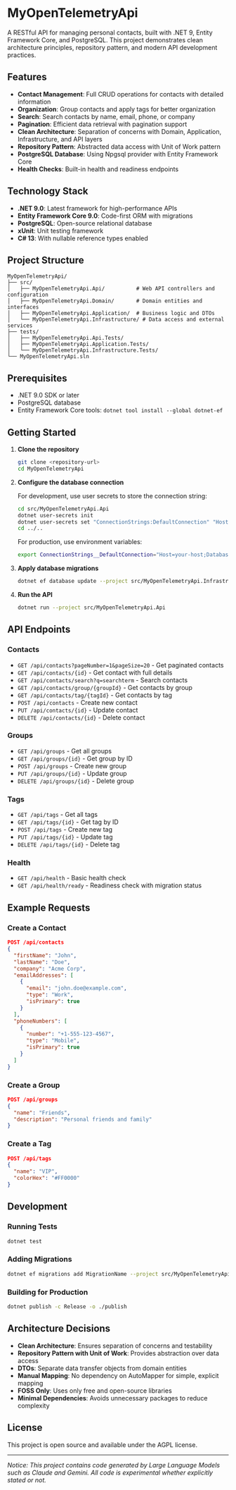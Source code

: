 ﻿# MyOpenTelemetryApi

A RESTful API for managing personal contacts, built with .NET 9, Entity Framework Core, and PostgreSQL. This project demonstrates clean architecture principles, repository pattern, and modern API development practices.

## Features

- **Contact Management**: Full CRUD operations for contacts with detailed information
- **Organization**: Group contacts and apply tags for better organization
- **Search**: Search contacts by name, email, phone, or company
- **Pagination**: Efficient data retrieval with pagination support
- **Clean Architecture**: Separation of concerns with Domain, Application, Infrastructure, and API layers
- **Repository Pattern**: Abstracted data access with Unit of Work pattern
- **PostgreSQL Database**: Using Npgsql provider with Entity Framework Core
- **Health Checks**: Built-in health and readiness endpoints

## Technology Stack

- **.NET 9.0**: Latest framework for high-performance APIs
- **Entity Framework Core 9.0**: Code-first ORM with migrations
- **PostgreSQL**: Open-source relational database
- **xUnit**: Unit testing framework
- **C# 13**: With nullable reference types enabled

## Project Structure

```
MyOpenTelemetryApi/
├── src/
│   ├── MyOpenTelemetryApi.Api/          # Web API controllers and configuration
│   ├── MyOpenTelemetryApi.Domain/       # Domain entities and interfaces
│   ├── MyOpenTelemetryApi.Application/  # Business logic and DTOs
│   └── MyOpenTelemetryApi.Infrastructure/ # Data access and external services
├── tests/
│   ├── MyOpenTelemetryApi.Api.Tests/
│   ├── MyOpenTelemetryApi.Application.Tests/
│   └── MyOpenTelemetryApi.Infrastructure.Tests/
└── MyOpenTelemetryApi.sln
```

## Prerequisites

- .NET 9.0 SDK or later
- PostgreSQL database
- Entity Framework Core tools: `dotnet tool install --global dotnet-ef`

## Getting Started

1. **Clone the repository**
   ```bash
   git clone <repository-url>
   cd MyOpenTelemetryApi
   ```

2. **Configure the database connection**
   
   For development, use user secrets to store the connection string:
   ```bash
   cd src/MyOpenTelemetryApi.Api
   dotnet user-secrets init
   dotnet user-secrets set "ConnectionStrings:DefaultConnection" "Host=your-host;Database=your-db;Username=your-user;Password=your-password;SSL Mode=Require"
   cd ../..
   ```
   
   For production, use environment variables:
   ```bash
   export ConnectionStrings__DefaultConnection="Host=your-host;Database=your-db;Username=your-user;Password=your-password;SSL Mode=Require"
   ```

3. **Apply database migrations**
   ```bash
   dotnet ef database update --project src/MyOpenTelemetryApi.Infrastructure --startup-project src/MyOpenTelemetryApi.Api
   ```

4. **Run the API**
   ```bash
   dotnet run --project src/MyOpenTelemetryApi.Api
   ```

## API Endpoints

### Contacts
- `GET /api/contacts?pageNumber=1&pageSize=20` - Get paginated contacts
- `GET /api/contacts/{id}` - Get contact with full details
- `GET /api/contacts/search?q=searchterm` - Search contacts
- `GET /api/contacts/group/{groupId}` - Get contacts by group
- `GET /api/contacts/tag/{tagId}` - Get contacts by tag
- `POST /api/contacts` - Create new contact
- `PUT /api/contacts/{id}` - Update contact
- `DELETE /api/contacts/{id}` - Delete contact

### Groups
- `GET /api/groups` - Get all groups
- `GET /api/groups/{id}` - Get group by ID
- `POST /api/groups` - Create new group
- `PUT /api/groups/{id}` - Update group
- `DELETE /api/groups/{id}` - Delete group

### Tags
- `GET /api/tags` - Get all tags
- `GET /api/tags/{id}` - Get tag by ID
- `POST /api/tags` - Create new tag
- `PUT /api/tags/{id}` - Update tag
- `DELETE /api/tags/{id}` - Delete tag

### Health
- `GET /api/health` - Basic health check
- `GET /api/health/ready` - Readiness check with migration status

## Example Requests

### Create a Contact
```json
POST /api/contacts
{
  "firstName": "John",
  "lastName": "Doe",
  "company": "Acme Corp",
  "emailAddresses": [
    {
      "email": "john.doe@example.com",
      "type": "Work",
      "isPrimary": true
    }
  ],
  "phoneNumbers": [
    {
      "number": "+1-555-123-4567",
      "type": "Mobile",
      "isPrimary": true
    }
  ]
}
```

### Create a Group
```json
POST /api/groups
{
  "name": "Friends",
  "description": "Personal friends and family"
}
```

### Create a Tag
```json
POST /api/tags
{
  "name": "VIP",
  "colorHex": "#FF0000"
}
```

## Development

### Running Tests
```bash
dotnet test
```

### Adding Migrations
```bash
dotnet ef migrations add MigrationName --project src/MyOpenTelemetryApi.Infrastructure --startup-project src/MyOpenTelemetryApi.Api --output-dir Data/Migrations
```

### Building for Production
```bash
dotnet publish -c Release -o ./publish
```

## Architecture Decisions

- **Clean Architecture**: Ensures separation of concerns and testability
- **Repository Pattern with Unit of Work**: Provides abstraction over data access
- **DTOs**: Separate data transfer objects from domain entities
- **Manual Mapping**: No dependency on AutoMapper for simple, explicit mapping
- **FOSS Only**: Uses only free and open-source libraries
- **Minimal Dependencies**: Avoids unnecessary packages to reduce complexity

## License
This project is open source and available under the AGPL license.

---
*Notice: This project contains code generated by Large Language Models such as Claude and Gemini. All code is experimental whether explicitly stated or not.*